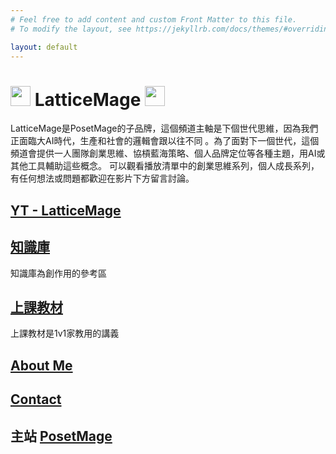 ```yaml
---
# Feel free to add content and custom Front Matter to this file.
# To modify the layout, see https://jekyllrb.com/docs/themes/#overriding-theme-defaults

layout: default
---
```


# <img src="http://www.posetmage.com/Icon/New/QuantumNecro_t.png" Height="32" /> LatticeMage <img src="http://www.posetmage.com/Icon/New/QuantumNecro_t.png" Height="32" />

LatticeMage是PosetMage的子品牌，這個頻道主軸是下個世代思維，因為我們正面臨大AI時代，生產和社會的邏輯會跟以往不同
。為了面對下一個世代，這個頻道會提供一人團隊創業思維、協槓藍海策略、個人品牌定位等各種主題，用AI或其他工具輔助這些概念。
可以觀看播放清單中的創業思維系列，個人成長系列，有任何想法或問題都歡迎在影片下方留言討論。

## [YT - LatticeMage](http://youtube.com/@LatticeMage)

## [知識庫](./Knowledge)
知識庫為創作用的參考區

## [上課教材](./Lecture)
上課教材是1v1家教用的講義

## [About Me](http://posetmage.com/about/)

## [Contact](http://posetmage.com/contact/)

## 主站 [PosetMage](http://posetmage.com/)
